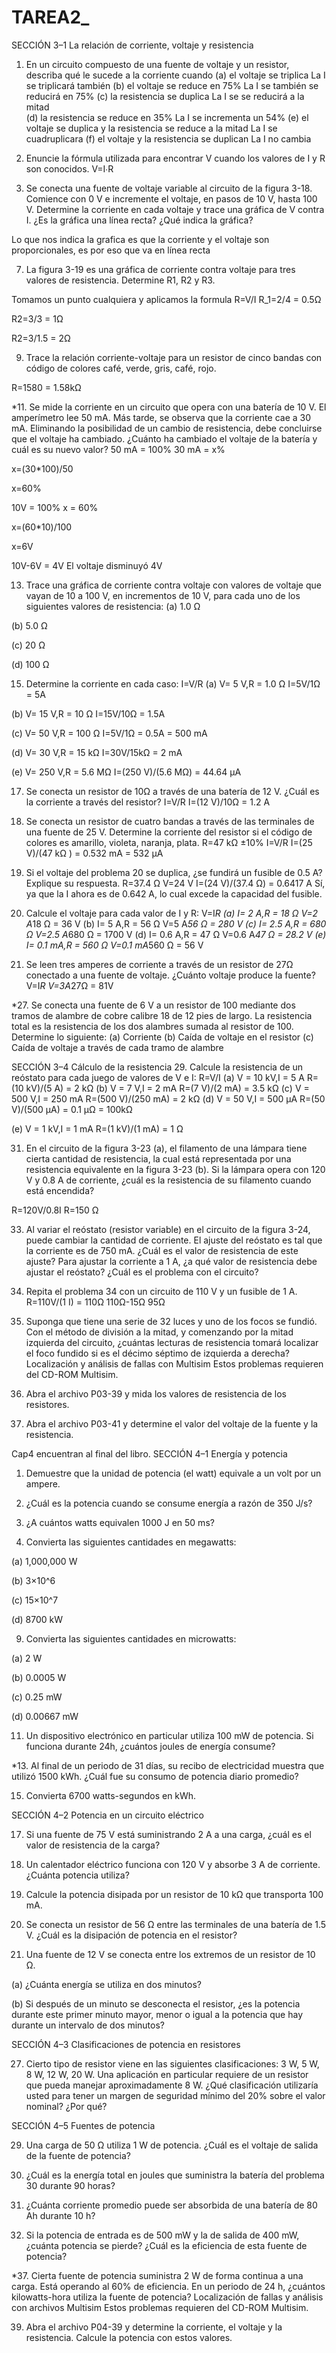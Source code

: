 # TAREA2_
SECCIÓN 3–1 La relación de corriente, voltaje y resistencia 
1. En un circuito compuesto de una fuente de voltaje y un resistor, describa qué le sucede a la corriente cuando 
(a) el voltaje se triplica 
La I se triplicará también 
(b) el voltaje se reduce en 75% 
La I se también se reducirá en 75%
(c) la resistencia se duplica
La I se se reducirá a la mitad	
(d) la resistencia se reduce en 35% 
La I se incrementa un 54%
(e) el voltaje se duplica y la resistencia se reduce a la mitad 
La I se cuadruplicara
(f) el voltaje y la resistencia se duplican
La I no cambia

3. Enuncie la fórmula utilizada para encontrar V cuando los valores de I y R son conocidos.
V=I∙R
5. Se conecta una fuente de voltaje variable al circuito de la figura 3-18. Comience con 0 V e incremente el voltaje, en pasos de 10 V, hasta 100 V. Determine la corriente en cada voltaje y trace una gráfica de V contra I. ¿Es la gráfica una línea recta? ¿Qué indica la gráfica? 
 
 
Lo que nos indica la grafica es que la corriente y el voltaje son proporcionales, es por eso que va en línea recta 


7. La figura 3-19 es una gráfica de corriente contra voltaje para tres valores de resistencia. Determine R1, R2 y R3. 
 
Tomamos un punto cualquiera y aplicamos la formula 
R=V/I
R_1=2/4     =   0.5Ω

R2=3/3     =   1Ω

R2=3/1.5     =   2Ω

9. Trace la relación corriente-voltaje para un resistor de cinco bandas con código de colores café, verde, gris, café, rojo. 

R=1580    =   1.58kΩ
 




*11. Se mide la corriente en un circuito que opera con una batería de 10 V. El amperímetro lee 50 mA. Más tarde, se observa que la corriente cae a 30 mA. Eliminando la posibilidad de un cambio de resistencia, debe concluirse que el voltaje ha cambiado. ¿Cuánto ha cambiado el voltaje de la batería y cuál es su nuevo valor?
50 mA  =  100%
30 mA  =  x%

x=(30*100)/50

x=60%

10V  =  100%
x  =  60%

x=(60*10)/100

x=6V

10V-6V =  4V
El voltaje disminuyó 4V


13. Trace una gráfica de corriente contra voltaje con valores de voltaje que vayan de 10 a 100 V, en incrementos de 10 V, para cada uno de los siguientes valores de resistencia: 
(a) 1.0 Ω
 
(b) 5.0 Ω
 
(c) 20 Ω
 
(d) 100 Ω
 
15. Determine la corriente en cada caso: 
I=V/R
(a) V= 5 V,R = 1.0 Ω 
I=5V/1Ω  =  5A

(b) V= 15 V,R =  10 Ω
I=15V/10Ω  =  1.5A

(c) V= 50 V,R = 100 Ω
I=5V/1Ω  =  0.5A =  500 mA

(d) V= 30 V,R = 15 kΩ
I=30V/15kΩ  =  2 mA

(e) V= 250 V,R = 5.6 MΩ
I=(250 V)/(5.6 MΩ)  =  44.64 μA


17. Se conecta un resistor de 10Ω a través de una batería de 12 V. ¿Cuál es la corriente a través del resistor? 
I=V/R
I=(12 V)/10Ω  =  1.2 A

19. Se conecta un resistor de cuatro bandas a través de las terminales de una fuente de 25 V. Determine la corriente del resistor si el código de colores es amarillo, violeta, naranja, plata. 
R=47 kΩ  ±10%
I=V/R
I=(25 V)/(47 kΩ  )  =  0.532 mA = 532 μA

21. Si el voltaje del problema 20 se duplica, ¿se fundirá un fusible de 0.5 A? Explique su respuesta. 
R=37.4 Ω
V=24 V
I=(24 V)/(37.4 Ω)  =  0.6417 A
Sí, ya que la I ahora es de 0.642 A, lo cual excede la capacidad del fusible.




23. Calcule el voltaje para cada valor de I y R: 
V=I*R
(a) I= 2 A,R = 18 Ω
V=2 A*18 Ω =  36 V
(b) I= 5 A,R = 56 Ω
V=5 A*56 Ω =  280 V
(c) I= 2.5 A,R = 680 Ω
V=2.5 A*680 Ω =  1700 V
(d) I= 0.6 A,R = 47 Ω
V=0.6  A*47 Ω =  28.2 V
(e) I= 0.1 mA,R = 560 Ω
V=0.1 mA*560 Ω =  56 V


25. Se leen tres amperes de corriente a través de un resistor de 27Ω conectado a una fuente de voltaje. ¿Cuánto voltaje produce la fuente?
V=I*R
V=3A*27Ω =  81V

*27. Se conecta una fuente de 6 V a un resistor de 100 mediante dos tramos de alambre de cobre calibre 18 de 12 pies de largo. La resistencia total es la resistencia de los dos alambres sumada al resistor de 100. Determine lo siguiente: 
(a) Corriente 
(b) Caída de voltaje en el resistor 
(c) Caída de voltaje a través de cada tramo de alambre 


SECCIÓN 3–4 Cálculo de la resistencia 
29. Calcule la resistencia de un reóstato para cada juego de valores de V e I: 
R=V/I
(a) V = 10 kV,I = 5 A 
R=(10 kV)/(5 A)  =  2 kΩ
(b) V = 7 V,I = 2 mA
R=(7 V)/(2 mA)  =  3.5 kΩ
(c) V = 500 V,I = 250 mA
R=(500 V)/(250 mA)  =  2 kΩ
(d) V = 50 V,I = 500 μA
R=(50 V)/(500 μA)  =  0.1 μΩ =  100kΩ

(e) V = 1 kV,I = 1 mA
R=(1 kV)/(1  mA)  =  1 Ω

31. En el circuito de la figura 3-23
(a), el filamento de una lámpara tiene cierta cantidad de resistencia, la cual está representada por una resistencia equivalente en la figura 3-23
(b). Si la lámpara opera con 120 V y 0.8 A de corriente, ¿cuál es la resistencia de su filamento cuando está encendida?
 
R=120V/0.8I
R=150 Ω

33. Al variar el reóstato (resistor variable) en el circuito de la figura 3-24, puede cambiar la cantidad de corriente. El ajuste del reóstato es tal que la corriente es de 750 mA. ¿Cuál es el valor de resistencia de este ajuste? Para ajustar la corriente a 1 A, ¿a qué valor de resistencia debe ajustar el reóstato? ¿Cuál es el problema con el circuito?

35. Repita el problema 34 con un circuito de 110 V y un fusible de 1 A.
R=110V/(1 I)  =  110Ω
110Ω-15Ω
95Ω
37. Suponga que tiene una serie de 32 luces y uno de los focos se fundió. Con el método de división a la mitad, y comenzando por la mitad izquierda del circuito, ¿cuántas lecturas de resistencia tomará localizar el foco fundido si es el décimo séptimo de izquierda a derecha? Localización y análisis de fallas con Multisim Estos problemas requieren del CD-ROM Multisim. 

39. Abra el archivo P03-39 y mida los valores de resistencia de los resistores. 

41. Abra el archivo P03-41 y determine el valor del voltaje de la fuente y la resistencia. 










Cap4
encuentran al final del libro. SECCIÓN 4–1 Energía y potencia 
1. Demuestre que la unidad de potencia (el watt) equivale a un volt por un ampere. 


3. ¿Cuál es la potencia cuando se consume energía a razón de 350 J/s? 


5. ¿A cuántos watts equivalen 1000 J en 50 ms? 


7. Convierta las siguientes cantidades en megawatts: 

  (a) 1,000,000 W 

  (b) 3×10^6

  (c) 15×10^7

  (d) 8700 kW 

9. Convierta las siguientes cantidades en microwatts: 

  (a) 2 W 

  (b) 0.0005 W 

  (c) 0.25 mW 

  (d) 0.00667 mW 

11. Un dispositivo electrónico en particular utiliza 100 mW de potencia. Si funciona durante 24h, ¿cuántos joules de energía consume? 


*13. Al final de un periodo de 31 días, su recibo de electricidad muestra que utilizó 1500 kWh. ¿Cuál fue su consumo de potencia diario promedio? 


15. Convierta 6700 watts-segundos en kWh. 


SECCIÓN 4–2 Potencia en un circuito eléctrico


17. Si una fuente de 75 V está suministrando 2 A a una carga, ¿cuál es el valor de resistencia de la carga? 


19. Un calentador eléctrico funciona con 120 V y absorbe 3 A de corriente. ¿Cuánta potencia utiliza? 


21. Calcule la potencia disipada por un resistor de 10 kΩ que transporta 100 mA. 


23. Se conecta un resistor de 56 Ω entre las terminales de una batería de 1.5 V. ¿Cuál es la disipación de potencia en el resistor? 


25. Una fuente de 12 V se conecta entre los extremos de un resistor de 10 Ω. 

  (a) ¿Cuánta energía se utiliza en dos minutos? 

  (b) Si después de un minuto se desconecta el resistor, ¿es la potencia durante este primer minuto mayor, menor o igual a la potencia que hay durante un intervalo de dos minutos? 


SECCIÓN 4–3 Clasificaciones de potencia en resistores 

27. Cierto tipo de resistor viene en las siguientes clasificaciones: 3 W, 5 W, 8 W, 12 W, 20 W. Una aplicación en particular requiere de un resistor que pueda manejar aproximadamente 8 W. ¿Qué clasificación utilizaría usted para tener un margen de seguridad mínimo del 20% sobre el valor nominal? ¿Por qué? 

SECCIÓN 4–5 Fuentes de potencia 

29. Una carga de 50 Ω utiliza 1 W de potencia. ¿Cuál es el voltaje de salida de la fuente de potencia? 


31. ¿Cuál es la energía total en joules que suministra la batería del problema 30 durante 90 horas? 


33. ¿Cuánta corriente promedio puede ser absorbida de una batería de 80 Ah durante 10 h?
 

35. Si la potencia de entrada es de 500 mW y la de salida de 400 mW, ¿cuánta potencia se pierde? ¿Cuál es la eficiencia de esta fuente de potencia? 


*37. Cierta fuente de potencia suministra 2 W de forma continua a una carga. Está operando al 60% de eficiencia. En un periodo de 24 h, ¿cuántos kilowatts-hora utiliza la fuente de potencia? Localización de fallas y análisis con archivos Multisim Estos problemas requieren del CD-ROM Multisim. 


39. Abra el archivo P04-39 y determine la corriente, el voltaje y la resistencia. Calcule la potencia con estos valores. 

